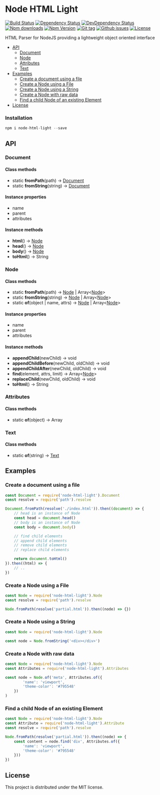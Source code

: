 # Node HTML Light

[![Build Status](https://travis-ci.org/stfsy/node-html-light.svg)](https://travis-ci.org/stfsy/node-html-light)
[![Dependency Status](https://img.shields.io/david/stfsy/node-html-light.svg)](https://github.com/stfsy/node-html-light/blob/master/package.json)
[![DevDependency Status](https://img.shields.io/david/dev/stfsy/node-html-light.svg)](https://github.com/stfsy/node-html-light/blob/master/package.json)
[![Npm downloads](https://img.shields.io/npm/dm/node-html-light.svg)](https://www.npmjs.com/package/node-html-light)
[![Npm Version](https://img.shields.io/npm/v/node-html-light.svg)](https://www.npmjs.com/package/node-html-light)
[![Git tag](https://img.shields.io/github/tag/stfsy/node-html-light.svg)](https://github.com/stfsy/node-html-light/releases)
[![Github issues](https://img.shields.io/github/issues/stfsy/node-html-light.svg)](https://github.com/stfsy/node-html-light/issues)
[![License](https://img.shields.io/npm/l/node-html-light.svg)](https://github.com/stfsy/node-html-light/blob/master/LICENSE)

HTML Parser for NodeJS providing a lightweight object oriented interface

- [API](#api)
    - [Document](#document)
    - [Node](#node)
    - [Attributes](#attributes)
    - [Text](#text)
- [Examples](#examples)
    - [Create a document using a file](#create-a-document-using-a-file)
    - [Create a Node using a File](#create-a-node-using-a-file)
    - [Create a Node using a String](#create-a-node-using-a-string)
    - [Create a Node with raw data](#create-a-node-with-raw-data)
    - [Find a child Node of an existing Element](#find-a-child-node-of-an-existing-element)
- [License](#license)

### Installation

```js
npm i node-html-light --save
```

## API

### Document
#### Class methods
- static **fromPath**(path) -> [Document](#document)
- static **fromString**(string) -> [Document](#document)

#### Instance properties
- name
- parent
- attributes

#### Instance methods
- **html**() -> [Node](#node)
- **head**() -> [Node](#node)
- **body**() -> [Node](#node)
- **toHtml**() -> String

### Node
#### Class methods
- static **fromPath**(path) -> [Node](#node) | Array<[Node](#node)>
- static **fromString**(string) -> [Node](#node) | Array<[Node](#node)>
- static **of**(object | name, attrs) -> [Node](#node) | Array<[Node](#node)>

#### Instance properties
- name
- parent
- attributes

#### Instance methods
- **appendChild**(newChild) -> void
- **appendChildBefore**(newChild, oldChild) -> void
- **appendChildAfter**(newChild, oldChild) -> void
- **find**(element, attrs, limit) -> Array<[Node](#node)>
- **replaceChild**(newChild, oldChild) -> void
- **toHtml**() -> String

### Attributes
#### Class methods
- static **of**(object) -> Array<Attribute>

### Text
#### Class methods
- static **of**(string) -> [Text](#text)

## Examples
### Create a document using a file

```js
const Document = require('node-html-light').Document
const resolve = require('path').resolve

Document.fromPath(resolve('./index.html')).then((document) => {
    // head is an instance of Node
    const head = document.head()
    // body is an instance of Node
    const body = document.body()

    // find child elements
    // append child elements
    // remove child elements
    // replace child elements

    return document.toHtml()
}).then((html) => {
    // ..
})
```

### Create a Node using a File
```js
const Node = require('node-html-light').Node
const resolve = require('path').resolve

Node.fromPath(resolve('partial.html')).then((node) => {})
```
### Create a Node using a String
```js
const Node = require('node-html-light').Node

const node = Node.fromString('<div></div>')
```
### Create a Node with raw data
```js
const Node = require('node-html-light').Node
const Attributes = require('node-html-light').Attributes

const node = Node.of('meta', Attributes.of({
        'name': 'viewport',
        'theme-color': '#795548'
    })
)
```
### Find a child Node of an existing Element
```js
const Node = require('node-html-light').Node
const Attribute = require('node-html-light').Attribute
const resolve = require('path').resolve

Node.fromPath(resolve('partial.html')).then((node) => {
    const content = node.find('div', Attributes.of({
        'name': 'viewport',
        'theme-color': '#795548'
    }))
})
```

## License

This project is distributed under the MIT license.